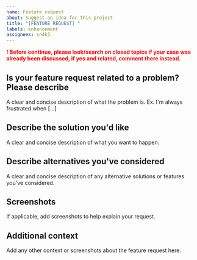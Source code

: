 ```yaml
---
name: Feature request
about: Suggest an idea for this project
title: "[FEATURE REQUEST] "
labels: enhancement
assignees: sn4k3
---
```


<span style="color:red">**! Before continue, please look/search on closed topics if your case was already been discussed, if yes and related, comment there instead.**</span>

## Is your feature request related to a problem? Please describe
A clear and concise description of what the problem is. Ex. I'm always frustrated when [...]

## Describe the solution you'd like
A clear and concise description of what you want to happen.

## Describe alternatives you've considered
A clear and concise description of any alternative solutions or features you've considered.

## Screenshots
If applicable, add screenshots to help explain your request.

## Additional context
Add any other context or screenshots about the feature request here.
